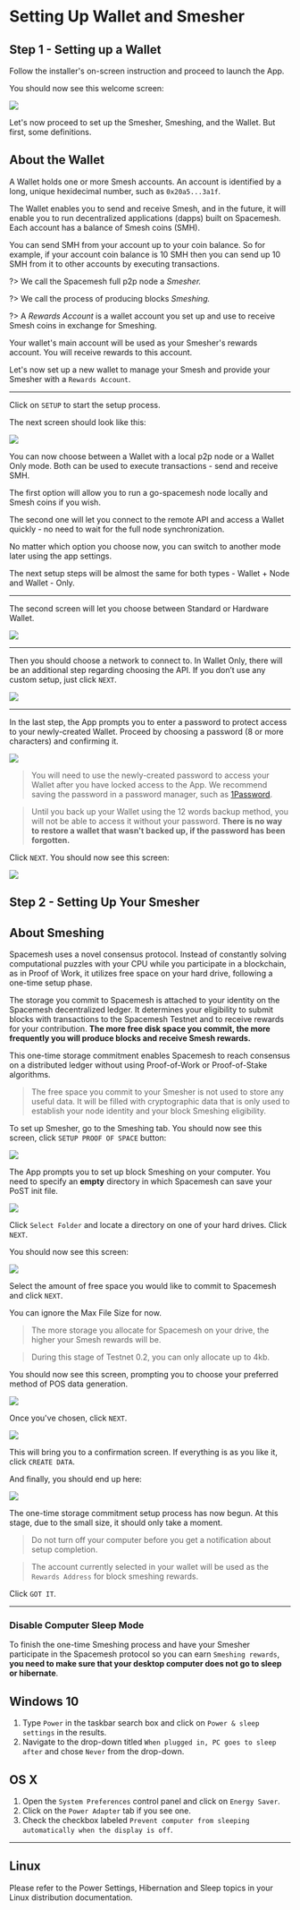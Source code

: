 # Setting Up Wallet and Smesher


## Step 1 - Setting up a Wallet
Follow the installer's on-screen instruction and proceed to launch the App.

You should now see this welcome screen:

![](../images/v2.0/welcome.png)

Let's now proceed to set up the Smesher, Smeshing, and the Wallet. But first, some definitions.

## About the Wallet

A Wallet holds one or more Smesh accounts. An account is identified by a long, unique hexidecimal number, such as `0x20a5...3a1f`.

The Wallet enables you to send and receive Smesh, and in the future, it will enable you to run decentralized applications (dapps) built on Spacemesh. Each account has a balance of Smesh coins (SMH).

You can send SMH from your account up to your coin balance. So for example, if your account coin balance is 10 SMH then you can send up 10 SMH from it to other accounts by executing transactions.

?> We call the Spacemesh full p2p node a _Smesher._

?> We call the process of producing blocks _Smeshing._

?> A _Rewards Account_ is a wallet account you set up and use to receive Smesh coins in exchange for Smeshing.

Your wallet's main account will be used as your Smesher's rewards account. You will receive rewards to this account.

Let's now set up a new wallet to manage your Smesh and provide your Smesher with a `Rewards Account`.

---

Click on `SETUP` to start the setup process.

The next screen should look like this:

![](../images/v2.0/new_wallet_setup.png)

You can now choose between a Wallet with a local p2p node or a Wallet Only mode. Both can be used to execute transactions - send and receive SMH.

The first option will allow you to run a go-spacemesh node locally and Smesh coins if you wish. 

The second one will let you connect to the remote API and access a Wallet quickly - no need to wait for the full node synchronization. 

No matter which option you choose now, you can switch to another mode later using the app settings. 

The next setup steps will be almost the same for both types - Wallet + Node and Wallet - Only. 

---

The second screen will let you choose between Standard or Hardware Wallet. 

![](../images/v2.0/new_wallet_type.png)

---

Then you should choose a network to connect to. In Wallet Only, there will be an additional step regarding choosing the API. If you don’t use any custom setup, just click `NEXT`. 

![](../images/v2.0/select_network.png)

---

In the last step, the App prompts you to enter a password to protect access to your newly-created Wallet. Proceed by choosing a password (8 or more characters) and confirming it.

![](../images/v2.0/protect_wallet.png)


> You will need to use the newly-created password to access your Wallet after you have locked access to the App. We recommend saving the password in a password manager, such as [1Password](https://1password.com).

> Until you back up your Wallet using the 12 words backup method, you will not be able to access it without your password. **There is no way to restore a wallet that wasn't backed up, if the password has been forgotten.**

Click `NEXT`. You should now see this screen:

![](../images/v2.0/wallet_password_protected.png)


## Step 2 - Setting Up Your Smesher

## About Smeshing

Spacemesh uses a novel consensus protocol. Instead of constantly solving computational puzzles with your CPU while you participate in a blockchain, as in Proof of Work, it utilizes free space on your hard drive, following a one-time setup phase.

The storage you commit to Spacemesh is attached to your identity on the Spacemesh decentralized ledger. It determines your eligibility to submit blocks with transactions to the Spacemesh Testnet and to receive rewards for your contribution. **The more free disk space you commit, the more frequently you will produce blocks and receive Smesh rewards.**

This one-time storage commitment enables Spacemesh to reach consensus on a distributed ledger without using Proof-of-Work or Proof-of-Stake algorithms.

> The free space you commit to your Smesher is not used to store any useful data. It will be filled with cryptographic data that is only used to establish your node identity and your block Smeshing eligibility.

To set up Smesher, go to the Smeshing tab. You should now see this screen, click `SETUP PROOF OF SPACE` button:

![](../images/v2.0/setup_smesher.png)

The App prompts you to set up block Smeshing on your computer. You need to specify an **empty** directory in which Spacemesh can save your PoST init file.  

![](../images/v2.0/pos_dir.png)

Click `Select Folder` and locate a directory on one of your hard drives. Click `NEXT`.

You should now see this screen:

![](../images/v2.0/pos_size.png)

Select the amount of free space you would like to commit to Spacemesh and click `NEXT`.

You can ignore the Max File Size for now. 

> The more storage you allocate for Spacemesh on your drive, the higher your Smesh rewards will be.

> During this stage of Testnet 0.2, you can only allocate up to 4kb.

You should now see this screen, prompting you to choose your preferred method of POS data generation.

![](../images/v2.0/pos_processor.png)

Once you've chosen, click `NEXT`.

![](../images/v2.0/pos_confirmation.png)

This will bring you to a confirmation screen. If everything is as you like it, click `CREATE DATA`.

And finally, you should end up here:

![](../images/v2.0/pos_fireworks.png)

The one-time storage commitment setup process has now begun. At this stage, due to the small size, it should only take a moment.

> Do not turn off your computer before you get a notification about setup completion.

> The account currently selected in your wallet will be used as the `Rewards Address` for block smeshing rewards.

Click `GOT IT`.

---


### Disable Computer Sleep Mode
To finish the one-time Smeshing process and have your Smesher participate in the Spacemesh protocol so you can earn `Smeshing rewards`, **you need to make sure that your desktop computer does not go to sleep or hibernate**.

## Windows 10

1. Type `Power` in the taskbar search box and click on `Power & sleep settings` in the results.
2. Navigate to the drop-down titled `When plugged in, PC goes to sleep after` and chose `Never` from the drop-down.


## OS X

1. Open the `System Preferences` control panel and click on `Energy Saver`.
2. Click on the `Power Adapter` tab if you see one.
3. Check the checkbox labeled `Prevent computer from sleeping automatically when the display is off`.

---

## Linux

Please refer to the Power Settings, Hibernation and Sleep topics in your Linux distribution documentation.
